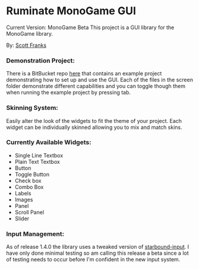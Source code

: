 # Ruminate MonoGame GUI #

Current Version: MonoGame Beta
This project is a GUI library for the MonoGame library.

By: [Scott Franks](http://scott-franks.com/)

### Demonstration Project: ###
There is a BitBucket repo [here](https://bitbucket.org/ClassicThunder/ruminate-gui-example) that contains an example project demonstrating how to set up and use the GUI. Each of the files in the screen folder demonstrate different capabilities and you can toggle though them when running the example project by pressing tab. 

### Skinning System: ###
Easily alter the look of the widgets to fit the theme of your project.
Each widget can be individually skinned allowing you to mix and match skins.

### Currently Available Widgets: ###
* Single Line Textbox
* Plain Text Textbox
* Button
* Toggle Button
* Check box
* Combo Box
* Labels
* Images
* Panel
* Scroll Panel
* Slider	


### Input Management: ###
As of release 1.4.0 the library uses a tweaked version of [starbound-input](https://bitbucket.org/rbwhitaker/starbound-input). I have only done minimal testing so am calling this release a beta since a lot of testing needs to occur before I'm confident in the new input system.